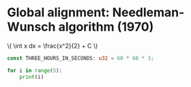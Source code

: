 # Global alignment: Needleman-Wunsch algorithm (1970)


\\( \int x dx = \frac{x^2}{2} + C \\)

```rust
const THREE_HOURS_IN_SECONDS: u32 = 60 * 60 * 3;
```

```python
for i in range(5):
    print(i)
```
